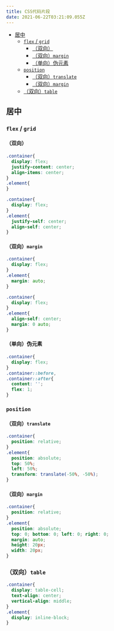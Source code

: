```yaml
---
title: CSS代码片段
date: 2021-06-22T03:21:09.055Z
---
```


- [居中](#居中)
  - [`flex` / `grid`](#flex--grid)
    - [（双向）](#双向)
    - [（双向）`margin`](#双向margin)
    - [（单向）伪元素](#单向伪元素)
  - [`position`](#position)
    - [（双向）`translate`](#双向translate)
    - [（双向）`margin`](#双向margin-1)
  - [（双向）`table`](#双向table)

## 居中

### `flex` / `grid`

#### （双向）

```css
.container{
  display: flex;
  justify-content: center;
  align-items: center;
}
.element{
}
```

```css
.container{
  display: flex;
}
.element{
  justify-self: center;
  align-self: center;
}
```

#### （双向）`margin`

```css
.container{
  display: flex;
}
.element{
  margin: auto;
}
```

```css
.container{
  display: flex;
}
.element{
  align-self: center;
  margin: 0 auto;
}
```

#### （单向）伪元素

```css
.container{
  display: flex;
}
.container::before,
.container::after{
  content: '';
  flex: 1;
}
```

### `position`

#### （双向）`translate`

```css
.container{
  position: relative;
}
.element{
  position: absolute;
  top: 50%;
  left: 50%;
  transform: translate(-50%, -50%);
}
```

#### （双向）`margin`

```css
.container{
  position: relative;
}
.element{
  position: absolute;
  top: 0; bottom: 0; left: 0; right: 0;
  margin: auto;
  height: 20px;
  width: 20px;
}
```

### （双向）`table`

```css
.container{
  display: table-cell;
  text-align: center;
  vertical-align: middle;
}
.element{
  display: inline-block;
}
```

